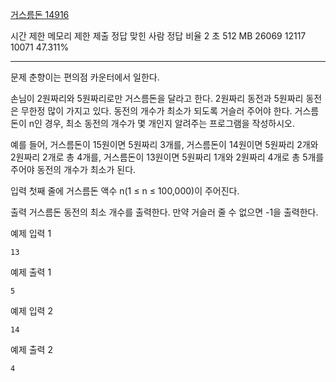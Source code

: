 [거스름돈 14916](https://www.acmicpc.net/problem/14916)

시간 제한	메모리 제한	제출	정답	맞힌 사람	정답 비율
2 초	512 MB	26069	12117	10071	47.311%

---

문제
춘향이는 편의점 카운터에서 일한다.

손님이 2원짜리와 5원짜리로만 거스름돈을 달라고 한다. 2원짜리 동전과 5원짜리 동전은 무한정 많이 가지고 있다. 동전의 개수가 최소가 되도록 거슬러 주어야 한다. 거스름돈이 n인 경우, 최소 동전의 개수가 몇 개인지 알려주는 프로그램을 작성하시오.

예를 들어, 거스름돈이 15원이면 5원짜리 3개를, 거스름돈이 14원이면 5원짜리 2개와 2원짜리 2개로 총 4개를, 거스름돈이 13원이면 5원짜리 1개와 2원짜리 4개로 총 5개를 주어야 동전의 개수가 최소가 된다.

입력
첫째 줄에 거스름돈 액수 n(1 ≤ n ≤ 100,000)이 주어진다.

출력
거스름돈 동전의 최소 개수를 출력한다. 만약 거슬러 줄 수 없으면 -1을 출력한다.

예제 입력 1 
```
13
```
예제 출력 1 
```
5
```
예제 입력 2 
```
14
```
예제 출력 2 
```
4
```